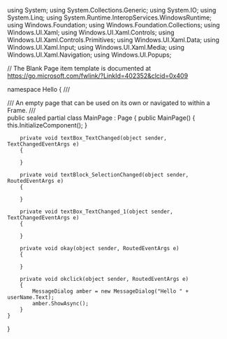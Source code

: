 using System;
using System.Collections.Generic;
using System.IO;
using System.Linq;
using System.Runtime.InteropServices.WindowsRuntime;
using Windows.Foundation;
using Windows.Foundation.Collections;
using Windows.UI.Xaml;
using Windows.UI.Xaml.Controls;
using Windows.UI.Xaml.Controls.Primitives;
using Windows.UI.Xaml.Data;
using Windows.UI.Xaml.Input;
using Windows.UI.Xaml.Media;
using Windows.UI.Xaml.Navigation;
using Windows.UI.Popups;

// The Blank Page item template is documented at https://go.microsoft.com/fwlink/?LinkId=402352&clcid=0x409

namespace Hello
{
    /// <summary>
    /// An empty page that can be used on its own or navigated to within a Frame.
    /// </summary>
    public sealed partial class MainPage : Page
    {
        public MainPage()
        {
            this.InitializeComponent();
        }

        private void textBox_TextChanged(object sender, TextChangedEventArgs e)
        {

        }

        private void textBlock_SelectionChanged(object sender, RoutedEventArgs e)
        {

        }

        private void textBox_TextChanged_1(object sender, TextChangedEventArgs e)
        {

        }

        private void okay(object sender, RoutedEventArgs e)
        {

        }

        private void okclick(object sender, RoutedEventArgs e)
        {
            MessageDialog amber = new MessageDialog("Hello " + userName.Text);
            amber.ShowAsync();
        }
    }
}
